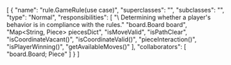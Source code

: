 [
  {
    "name": "rule.GameRule(use case)",
    "superclasses": "",
    "subclasses": "",
    "type": "Normal",
    "responsibilities": [
      "\\ Determining whether a player's behavior is in compliance with the rules."
      "board.Board board",
      "Map<String, Piece> piecesDict",
      "isMoveValid",
      "isPathClear",
      "isCoordinateVacant()",
      "isCoordinateValid()",
      "pieceInteraction()",
      "isPlayerWinning()",
      "getAvailableMoves()"
    ],
    "collaborators": [
      "board.Board; Piece"
    ]
  }
]